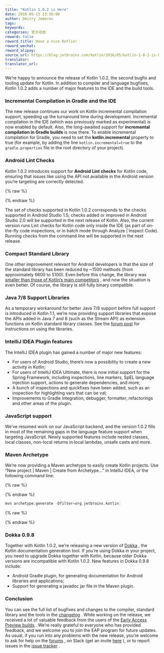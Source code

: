 ```yaml
---
title: "Kotlin 1.0.2 is Here"
date: 2016-05-13 13:36:00
author: Dmitry Jemerov
tags:
keywords:
categories: 官方动态
reward: false
reward_title: Have a nice Kotlin!
reward_wechat:
reward_alipay:
source_url: https://blog.jetbrains.com/kotlin/2016/05/kotlin-1-0-2-is-here/
translator:
translator_url:
---
```


We’re happy to announce the release of Kotlin 1.0.2, the second bugfix and tooling update for Kotlin. In addition to compiler and language bugfixes, Kotlin 1.0.2 adds a number of major features to the IDE and the build tools.
### Incremental Compilation in Gradle and the IDE

The new release continues our work on Kotlin incremental compilation support, speeding up the turnaround time during development. Incremental compilation in the IDE (which was previously marked as experimental) is now enabled by default. Also, the long-awaited support for <b>incremental compilation in Gradle builds</b> is now there.
To enable incremental compilation for Gradle, you need to set the <b>kotlin.incremental</b> property to true (for example, by adding the line <code>kotlin.incremental=true</code> to the <code>gradle.properties</code> file in the root directory of your project).
### Android Lint Checks

Kotlin 1.0.2 introduces support for <b>Android Lint checks</b> for Kotlin code, ensuring that issues like using the API not available in the Android version you’re targeting are correctly detected.

{% raw %}
<p><span id="more-3865"></span></p>
{% endraw %}

The set of checks supported in Kotlin 1.0.2 corresponds to the checks supported in Android Studio 1.5; checks added or improved in Android Studio 2.0 will be supported in the next release of Kotlin. Also, the current version runs Lint checks for Kotlin code only inside the IDE (as part of on-the-fly code inspections, or in batch mode through Analyze | Inspect Code). Running checks from the command line will be supported in the next release.
### Compact Standard Library

One other improvement relevant for Android developers is that the size of the standard library has been reduced by ~1500 methods (from approximately 6600 to 5100). Even before this change, the library was [smaller than those of Kotlin’s main competitors](https://github.com/SidneyXu/AndroidDemoIn4Languages) , and now the situation is even better. Of course, the library is still fully binary compatible.
### Java 7/8 Support Libraries

As a temporary workaround for better Java 7/8 support before full support is introduced in Kotlin 1.1, we’re now providing support libraries that expose the APIs added in Java 7 and 8 (such as the Stream API) as extension functions on Kotlin standard library classes. See the [forum post](https://discuss.kotlinlang.org/t/jdk7-8-features-in-kotlin-1-0/1625) for instructions on using the libraries.
### IntelliJ IDEA Plugin features

The IntelliJ IDEA plugin has gained a number of major new features:

* For users of Android Studio, there’s now a possibility to create a new activity in Kotlin;
* For users of IntelliJ IDEA Ultimate, there is now initial support for the Spring Framework, including inspections, line markers, SpEL language injection support, actions to generate dependencies, and more;
* A bunch of inspections and quickfixes have been added, such as an inspection for highlighting vars that can be val;
* Improvements to Gradle integration, debugger, formatter, refactorings and other areas of the plugin.

### JavaScript support

We’ve resumed work on our JavaScript backend, and the version 1.0.2 fills in most of the remaining gaps in the language feature support when targeting JavaScript. Newly supported features include nested classes, local classes, non-local returns in local lambdas, unsafe casts and more.
### Maven Archetype

We’re now providing a Maven archetype to easily create Kotlin projects. Use “New project | Maven | Create from Archetype…” in IntelliJ IDEA, or the following command line:

{% raw %}
<p></p>
{% endraw %}

```kotlin
mvn archetype:generate -Dfilter=org.jetbrains.kotlin:
```

{% raw %}
<p></p>
{% endraw %}

### Dokka 0.9.8

Together with Kotlin 1.0.2, we’re releasing a new version of [Dokka](https://github.com/kotlin/dokka) , the Kotlin documentation generation tool. If you’re using Dokka in your project, you need to upgrade Dokka together with Kotlin, because older Dokka versions are incompatible with Kotlin 1.0.2. New features in Dokka 0.9.8 include:

* Android Gradle plugin, for generating documentation for Android libraries and applications;
* Support for generating a javadoc jar file in the Maven plugin.

### Conclusion

You can see the full list of bugfixes and changes to the compiler, standard library and the tools in the [changelog](https://github.com/JetBrains/kotlin/blob/1.0.2/ChangeLog.md) .
While working on the release, we received a lot of valuable feedback from the users of the [Early Access Preview builds](https://discuss.kotlinlang.org/t/kotlin-1-0-2-eap/1581) . We’re really grateful to everyone who has provided feedback, and we welcome you to join the EAP program for future updates.
As usual, if you run into any problems with the new release, you’re welcome to ask for help on the [forums](https://discuss.kotlinlang.org/) , on Slack (get an invite [here](http://kotlinslackin.herokuapp.com/) ), or to report issues in the [issue tracker](https://youtrack.jetbrains.com/issues/KT) .
